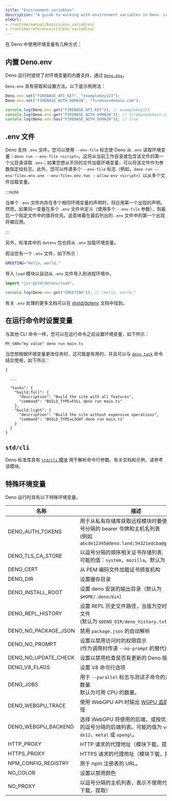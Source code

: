 ```yaml
---
title: "Environment variables"
description: "A guide to working with environment variables in Deno. Learn about Deno.env API, .env file support, CLI configuration, and special environment variables that control Deno's behavior."
oldUrl:
- /runtime/manual/basics/env_variables/
- /runtime/reference/cli/env_variables/
---
```


在 Deno 中使用环境变量有几种方式：

## 内置 Deno.env

Deno 运行时提供了对环境变量的内置支持，通过
[`Deno.env`](https://docs.deno.com/api/deno/~/Deno.env)。

`Deno.env` 具有获取和设置方法。以下是示例用法：

```ts
Deno.env.set("FIREBASE_API_KEY", "examplekey123");
Deno.env.set("FIREBASE_AUTH_DOMAIN", "firebasedomain.com");

console.log(Deno.env.get("FIREBASE_API_KEY")); // examplekey123
console.log(Deno.env.get("FIREBASE_AUTH_DOMAIN")); // firebasedomain.com
console.log(Deno.env.has("FIREBASE_AUTH_DOMAIN")); // true
```

## .env 文件

Deno 支持 `.env` 文件。您可以使用 `--env-file` 标志使 Deno 从 `.env` 读取环境变量：`deno run --env-file <script>`。这将从当前工作目录或包含该文件的第一个父目录读取 `.env`；如果您想从不同的文件加载环境变量，可以将该文件作为参数指定给标志。此外，您可以传递多个 `--env-file` 标志（例如，`deno run --env-file=.env.one --env-file=.env.two --allow-env <script>`）以从多个文件加载变量。

:::note

当单个 `.env` 文件内存在多个相同环境变量的声明时，将应用第一个出现的声明。然而，如果同一变量在多个 `.env` 文件中定义（使用多个 `--env-file` 参数），则最后一个指定文件中的值将优先。这意味着在最后列出的 `.env` 文件中的第一个出现将被应用。

:::

另外，标准库中的 `dotenv` 包也将从 `.env` 加载环境变量。

假设您有一个 `.env` 文件，如下所示：

```sh
GREETING="Hello, world."
```

导入 `load` 模块以自动从 `.env` 文件导入到进程环境中。

```ts
import "jsr:@std/dotenv/load";

console.log(Deno.env.get("GREETING")); // "Hello, world."
```

有关 `.env` 处理的更多文档可以在
[@std/dotenv](https://jsr.io/@std/dotenv/doc) 文档中找到。

## 在运行命令时设置变量

与其他 CLI 命令一样，您可以在运行命令之前设置环境变量，如下所示：

```shell
MY_VAR="my value" deno run main.ts
```

当您想根据环境变量更改任务时，这可能是有用的，并且可以与
[`deno task`](/runtime/reference/cli/task/) 命令结合使用，如下所示：

```jsonc title="deno.json"
{

  ...
  
  "tasks": {
    "build:full": {
      "description": "Build the site with all features",
      "command": "BUILD_TYPE=FULL deno run main.ts"
    },
    "build:light": {
      "description": "Build the site without expensive operations",
      "command": "BUILD_TYPE=LIGHT deno run main.ts"
    }
  }
}
```

## `std/cli`

Deno 标准库具有 [`std/cli` 模块](https://jsr.io/@std/cli) 用于解析命令行参数。有关文档和示例，请参考该模块。

## 特殊环境变量

Deno 运行时具有以下特殊环境变量。

| 名称                 | 描述                                                                                                                                                                       |
| -------------------- | -------------------------------------------------------------------------------------------------------------------------------------------------------------------------- |
| DENO_AUTH_TOKENS     | 用于从私有存储库获取远程模块时要使用的以分号分隔的 bearer 令牌和主机名列表<br />(例如 `abcde12345@deno.land;54321edcba@github.com`) |
| DENO_TLS_CA_STORE    | 以逗号分隔的顺序相关证书存储列表.<br />可能的值：`system`，`mozilla`。默认为 `mozilla`。                                                                                     |
| DENO_CERT            | 从 PEM 编码文件加载证书颁发机构                                                                                                                                      |
| DENO_DIR             | 设置缓存目录                                                                                                                                                           |
| DENO_INSTALL_ROOT    | 设置 deno 安装的输出目录（默认为 `$HOME/.deno/bin`）                                                                                                               |
| DENO_REPL_HISTORY    | 设置 REPL 历史文件路径，当值为空时禁用历史文件<br />(默认为 `$DENO_DIR/deno_history.txt`)                                                                         |
| DENO_NO_PACKAGE_JSON | 禁用 `package.json` 的自动解析                                                                                                                                     |
| DENO_NO_PROMPT       | 设置以禁用访问时的权限提示<br />(作为调用时传递 `--no-prompt` 的替代)                                                                                             |
| DENO_NO_UPDATE_CHECK | 设置以禁用检查是否有更新的 Deno 版本                                                                                                                                |
| DENO_V8_FLAGS        | 设置 V8 命令行选项                                                                                                                                                    |
| DENO_JOBS            | 用于 `--parallel` 标志与测试子命令的并行工作者数量.<br />默认为可用 CPU 的数量。                                                                                        |
| DENO_WEBGPU_TRACE    | 使用 WebGPU API 时输出 [WGPU 追踪](https://github.com/gfx-rs/wgpu/pull/619) 的目录路径                                                                                 |
| DENO_WEBGPU_BACKEND  | 选择 WebGPU 将使用的后端，或按优先顺序列出的逗号分隔的后端列表。可能的值为 `vulkan`，`dx12`，`metal` 或 `opengl`。                                                   |
| HTTP_PROXY           | HTTP 请求的代理地址（模块下载，提取）                                                                                                                                  |
| HTTPS_PROXY          | HTTPS 请求的代理地址（模块下载，提取）                                                                                                                                 |
| NPM_CONFIG_REGISTRY  | 用于 npm 注册表的 URL。                                                                                                                                                 |
| NO_COLOR             | 设置以禁用颜色                                                                                                                                                         |
| NO_PROXY             | 以逗号分隔的主机列表，表示不使用代理（模块下载，提取）                                                                                                                 |